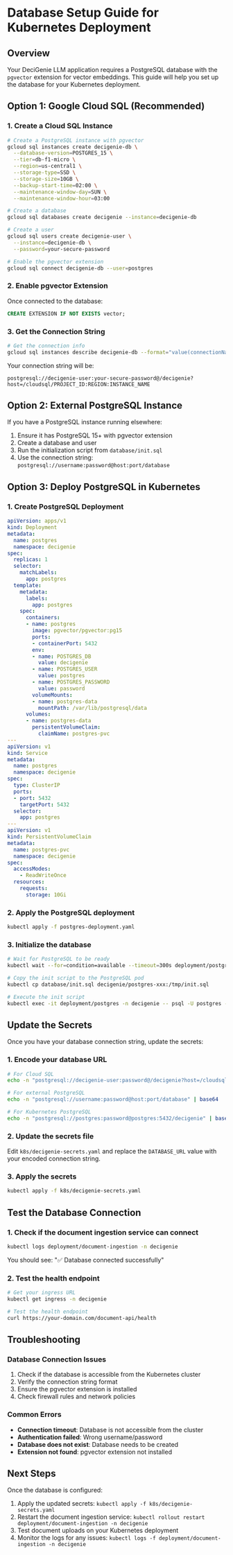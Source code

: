 # Database Setup Guide for Kubernetes Deployment

## Overview
Your DeciGenie LLM application requires a PostgreSQL database with the `pgvector` extension for vector embeddings. This guide will help you set up the database for your Kubernetes deployment.

## Option 1: Google Cloud SQL (Recommended)

### 1. Create a Cloud SQL Instance
```bash
# Create a PostgreSQL instance with pgvector
gcloud sql instances create decigenie-db \
  --database-version=POSTGRES_15 \
  --tier=db-f1-micro \
  --region=us-central1 \
  --storage-type=SSD \
  --storage-size=10GB \
  --backup-start-time=02:00 \
  --maintenance-window-day=SUN \
  --maintenance-window-hour=03:00

# Create a database
gcloud sql databases create decigenie --instance=decigenie-db

# Create a user
gcloud sql users create decigenie-user \
  --instance=decigenie-db \
  --password=your-secure-password

# Enable the pgvector extension
gcloud sql connect decigenie-db --user=postgres
```

### 2. Enable pgvector Extension
Once connected to the database:
```sql
CREATE EXTENSION IF NOT EXISTS vector;
```

### 3. Get the Connection String
```bash
# Get the connection info
gcloud sql instances describe decigenie-db --format="value(connectionName)"
```

Your connection string will be:
```
postgresql://decigenie-user:your-secure-password@/decigenie?host=/cloudsql/PROJECT_ID:REGION:INSTANCE_NAME
```

## Option 2: External PostgreSQL Instance

If you have a PostgreSQL instance running elsewhere:

1. Ensure it has PostgreSQL 15+ with pgvector extension
2. Create a database and user
3. Run the initialization script from `database/init.sql`
4. Use the connection string: `postgresql://username:password@host:port/database`

## Option 3: Deploy PostgreSQL in Kubernetes

### 1. Create PostgreSQL Deployment
```yaml
apiVersion: apps/v1
kind: Deployment
metadata:
  name: postgres
  namespace: decigenie
spec:
  replicas: 1
  selector:
    matchLabels:
      app: postgres
  template:
    metadata:
      labels:
        app: postgres
    spec:
      containers:
      - name: postgres
        image: pgvector/pgvector:pg15
        ports:
        - containerPort: 5432
        env:
        - name: POSTGRES_DB
          value: decigenie
        - name: POSTGRES_USER
          value: postgres
        - name: POSTGRES_PASSWORD
          value: password
        volumeMounts:
        - name: postgres-data
          mountPath: /var/lib/postgresql/data
      volumes:
      - name: postgres-data
        persistentVolumeClaim:
          claimName: postgres-pvc
---
apiVersion: v1
kind: Service
metadata:
  name: postgres
  namespace: decigenie
spec:
  type: ClusterIP
  ports:
  - port: 5432
    targetPort: 5432
  selector:
    app: postgres
---
apiVersion: v1
kind: PersistentVolumeClaim
metadata:
  name: postgres-pvc
  namespace: decigenie
spec:
  accessModes:
    - ReadWriteOnce
  resources:
    requests:
      storage: 10Gi
```

### 2. Apply the PostgreSQL deployment
```bash
kubectl apply -f postgres-deployment.yaml
```

### 3. Initialize the database
```bash
# Wait for PostgreSQL to be ready
kubectl wait --for=condition=available --timeout=300s deployment/postgres -n decigenie

# Copy the init script to the PostgreSQL pod
kubectl cp database/init.sql decigenie/postgres-xxx:/tmp/init.sql

# Execute the init script
kubectl exec -it deployment/postgres -n decigenie -- psql -U postgres -d decigenie -f /tmp/init.sql
```

## Update the Secrets

Once you have your database connection string, update the secrets:

### 1. Encode your database URL
```bash
# For Cloud SQL
echo -n "postgresql://decigenie-user:password@/decigenie?host=/cloudsql/PROJECT_ID:REGION:INSTANCE_NAME" | base64

# For external PostgreSQL
echo -n "postgresql://username:password@host:port/database" | base64

# For Kubernetes PostgreSQL
echo -n "postgresql://postgres:password@postgres:5432/decigenie" | base64
```

### 2. Update the secrets file
Edit `k8s/decigenie-secrets.yaml` and replace the `DATABASE_URL` value with your encoded connection string.

### 3. Apply the secrets
```bash
kubectl apply -f k8s/decigenie-secrets.yaml
```

## Test the Database Connection

### 1. Check if the document ingestion service can connect
```bash
kubectl logs deployment/document-ingestion -n decigenie
```

You should see: "✅ Database connected successfully"

### 2. Test the health endpoint
```bash
# Get your ingress URL
kubectl get ingress -n decigenie

# Test the health endpoint
curl https://your-domain.com/document-api/health
```

## Troubleshooting

### Database Connection Issues
1. Check if the database is accessible from the Kubernetes cluster
2. Verify the connection string format
3. Ensure the pgvector extension is installed
4. Check firewall rules and network policies

### Common Errors
- **Connection timeout**: Database is not accessible from the cluster
- **Authentication failed**: Wrong username/password
- **Database does not exist**: Database needs to be created
- **Extension not found**: pgvector extension not installed

## Next Steps

Once the database is configured:

1. Apply the updated secrets: `kubectl apply -f k8s/decigenie-secrets.yaml`
2. Restart the document ingestion service: `kubectl rollout restart deployment/document-ingestion -n decigenie`
3. Test document uploads on your Kubernetes deployment
4. Monitor the logs for any issues: `kubectl logs -f deployment/document-ingestion -n decigenie` 